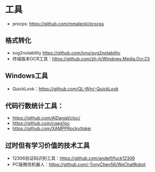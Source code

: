 # 工具

- procps: https://github.com/mmalecki/procps

## 格式转化

- svg2notability https://github.com/jvns/svg2notability
- 终端版本OCR工具：https://github.com/zh-h/Windows.Media.Ocr.Cli

## Windows工具

- QuickLook：https://github.com/QL-Win/-QuickLook

## 代码行数统计工具：

- https://github.com/AlDanial/cloc/
- https://github.com/cgag/loc
- https://github.com/XAMPPRocky/tokei

## 过时但有学习价值的技术工具

- 12306验证码识别工具：https://github.com/andelf/fuck12306
- PC版微信机器人：https://github.com/-TonyChen56/WeChatRobot
